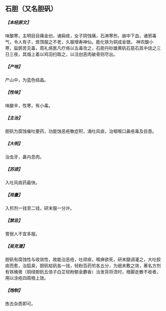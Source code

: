 ## 石胆（又名胆矾）

##### 【本经原文】
味酸寒，主明目目痛金创，诸痫痉，女子阴蚀痛，石淋寒热，崩中下血，诸邪毒气，令人有子，炼饵服之不老，久服增寿神仙。能化铁为铜成金银。
神农酸小寒，扁鹊苦无毒，周礼疡医凡疗疡以五毒攻之，石胆丹砂雄黄矾石慈石其中烧之三日三夜，其烟上着以鸡羽扫取之，以注创恶肉破骨则尽出。
##### 【产地】
产山中，为蓝色结晶。
##### 【性味】
味酸辛，性寒，有小毒。
##### 【主治】
胆矾为腐蚀催吐要药，功能蚀恶疮散症积，涌吐风痰，治咽喉口鼻疮毒及目患。
##### 【大明】
治虫牙，鼻内息肉。
##### 【苏颂】
入吐风痰药最快。
##### 【用量】
入煎剂一钱至二钱，研末服一分许。
##### 【禁忌】
胃弱人不宜多服。
##### 【吴克潜】
胆矾有腐蚀性与收敛性，故能治恶疮，吐顽痰，喉痹欲死，研末醋调灌之，大吐胶痰而愈，治狐臭，胆矾枯矾各一钱，轻粉百药煎各五分，为细末敷之效，著名方剂有铁桶膏（铜绿胆矾五倍子白芷轻粉郁金麝香）治发背将溃时，根脚走散不收者，用以涂疮四周根上效。
##### 【炮制】
拣去杂质即可。